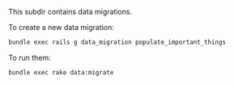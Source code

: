 This subdir contains data migrations.

To create a new data migration:
```sh
bundle exec rails g data_migration populate_important_things
```

To run them:
```sh
bundle exec rake data:migrate
```
